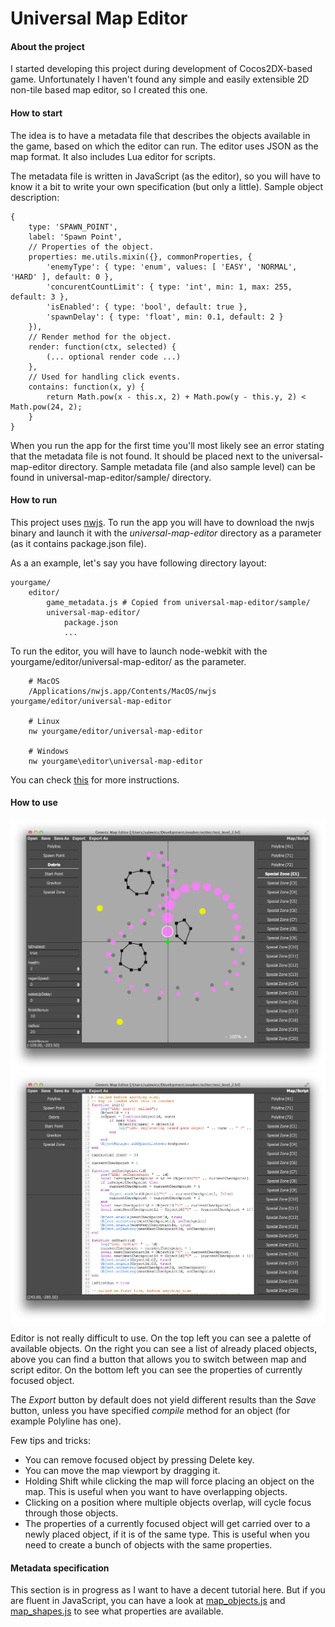 # Universal Map Editor

#### About the project

I started developing this project during development of Cocos2DX-based game.
Unfortunately I haven't found any simple and easily extensible 2D non-tile based map editor, so I created this one.

#### How to start 

The idea is to have a metadata file that describes the objects available in the game, based on which the editor can run. The editor uses JSON as the map format. It also includes Lua editor for scripts.

The metadata file is written in JavaScript (as the editor), so you will have to know it a bit to write your own specification (but only a little).
Sample object description:

```
{
	type: 'SPAWN_POINT',
	label: 'Spawn Point',
	// Properties of the object.
	properties: me.utils.mixin({}, commonProperties, {
		'enemyType': { type: 'enum', values: [ 'EASY', 'NORMAL', 'HARD' ], default: 0 },
		'concurentCountLimit': { type: 'int', min: 1, max: 255, default: 3 },
		'isEnabled': { type: 'bool', default: true },
		'spawnDelay': { type: 'float', min: 0.1, default: 2 }
	}),
	// Render method for the object.
	render: function(ctx, selected) {
		(... optional render code ...)
	},
	// Used for handling click events.
	contains: function(x, y) {
		return Math.pow(x - this.x, 2) + Math.pow(y - this.y, 2) < Math.pow(24, 2);
	}
}
```

When you run the app for the first time you'll most likely see an error stating that the metadata file is not found. It should be placed next to the universal-map-editor directory. Sample metadata file (and also sample level) can be found in universal-map-editor/sample/ directory.

#### How to run

This project uses [nwjs](https://github.com/nwjs/nw.js/). To run the app you will have to download the nwjs binary and launch it with the *universal-map-editor* directory as a parameter (as it contains package.json file).

As a an example, let's say you have following directory layout:

```
yourgame/
	editor/
		game_metadata.js # Copied from universal-map-editor/sample/
		universal-map-editor/
			package.json
			...
```
To run the editor, you will have to launch node-webkit with the yourgame/editor/universal-map-editor/ as the parameter.

```
	# MacOS
	/Applications/nwjs.app/Contents/MacOS/nwjs yourgame/editor/universal-map-editor

	# Linux
	nw yourgame/editor/universal-map-editor

	# Windows
	nw yourgame\editor\universal-map-editor
```

You can check [this](https://github.com/nwjs/nw.js/wiki/How-to-run-apps) for more instructions.

#### How to use

<div align="center"><img src="./img/screen1.png" alt="Screen 1"></div>
<div align="center"><img src="./img/screen2.png" alt="Screen 2"></div>

Editor is not really difficult to use.
On the top left you can see a palette of available objects.
On the right you can see a list of already placed objects, above you can find a button that allows you to switch between map and script editor.
On the bottom left you can see the properties of currently focused object.

The *Export* button by default does not yield different results than the *Save* button, unless you have specified *compile* method for an object (for example Polyline has one).

Few tips and tricks:

* You can remove focused object by pressing Delete key.
* You can move the map viewport by dragging it.
* Holding Shift while clicking the map will force placing an object on the map. This is useful when you want to have overlapping objects.
* Clicking on a position where multiple objects overlap, will cycle focus through those objects.
* The properties of a currently focused object will get carried over to a newly placed object, if it is of the same type. This is useful when you need to create a bunch of objects with the same properties.


#### Metadata specification

This section is in progress as I want to have a decent tutorial here.
But if you are fluent in JavaScript, you can have a look at [map_objects.js](https://github.com/sulewicz/universal-map-editor/blob/master/js/map_objects.js) and [map_shapes.js](https://github.com/sulewicz/universal-map-editor/blob/master/js/map_objects.js) to see what properties are available.